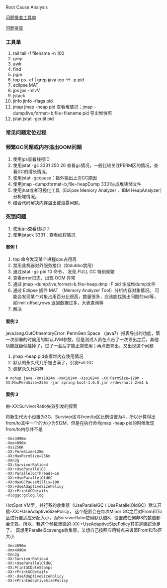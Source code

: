 Root Cause Analysis

[问题排查工具单](https://www.testwo.com/article/968 "title") 

[问题排查](https://www.cnblogs.com/mfmdaoyou/p/7349117.html "title") 

### 工具单
1.	tail tail -f filename -n 100
2.	grep
3.	awk
4.	find
5.	pgm
6.	top	
	ps -ef | grep java
	top -H -p pid
7.	eclipse MAT
8.	jps jps -mlvV
9.	jstack 
10.	jinfo jinfo -flags pid
11.	jmap jmap -heap pid 查看堆情况；jmap -dump:live,format=b,file=filename pid 导出堆快照
12.	jstat	jstat -gcutil pid

### 常见问题定位过程

### 频繁GC问题或内存溢出OOM问题

1.	使用jps查看线程ID
2.	使用jstat -gc 3331 250 20 查看gc情况，一般比较关注PERM区的情况，查看GC的增长情况。
3.	使用jstat -gccause：额外输出上次GC原因
4.	使用jmap -dump:format=b,file=heapDump 3331生成堆转储文件
5.	使用jhat或者可视化工具（Eclipse Memory Analyzer 、IBM HeapAnalyzer）分析堆情况。
6.	结合代码解决内存溢出或泄露问题。

### 死锁问题

1.	使用jps查看线程ID
2.	使用jstack 3331：查看线程情况


#### 案例 1
1.	top 命令发现某个进程cpu占用高
2.	禁用此机器对外服务接口（如dubbo禁用）
3.	通过jstat -gc  pid 10  命令， 发现 FULL GC 特别频繁
4.	查看error日志，出现 OOM 异常
5.	通过 jmap -dump:live,format=b,file=heap.dmp -F pid  生成堆dump文件
6.	通过 Eclipse 插件  MAT （Memory Analyzer Tool）分析内存对象情况。
可能会发现某个对象占用百分比很高，数量很多，应该能找到出问题的sql等，如limit offset,rows 返回数据过多，大表查询等
7.	解决

#### 案例 2
java.lang.OutOfmemoryError: PermGen Space
（java7）报表导出的功能，第一次部署的时候用的默认JVM参数，但是测试人员在点击了一次导出之后，其他功能就疑似挂掉了，过了一会后才能正常使用；再点击导出，又出现这个问题

1. jmap -heap pid查看堆内存使用情况
2. 默认的永久代几乎被占满了，引发Full GC
4. 调整永久代内存

```shell
# nohup java -Xms1024m -Xmx1024m -Xss1024K -XX:PermSize=128m -XX:MaxPermSize=256m -jar spring-boot-1.0.0.jar >/dev/null 2>&1 &
```

#### 案例 3
由-XX:SurvivorRatio失效引发的探索

将新生代大小设置为3G，Survivor区与from/to区比例设置为4，所以计算得出from/to其中一个的大小为512M，但是在执行命令jmap -heap pid的时候发现from/to内存并不是

```
-Xms4096m 
-Xmx4096m 
-Xss256K 
-XX:PermSize=128m 
-XX:MaxPermSize=256m 
-Xmn3g 
-XX:SurvivorRatio=4 
-XX:+UseParallelGC 
-XX:ParallelGCThreads=16 
-XX:+UseParallelOldGC 
-XX:MaxGCPauseMillis=100 
-XX:+UseAdaptiveSizePolicy 
-XX:+PrintGCDetails 
-Xloggc:gclog.log
```

HotSpot VM里，并行系的收集器（UseParallelGC / UseParallelOldGC）默认开启-XX:+UseAdaptiveSizePolicy， 这个配置会在每次Minor GC之后对From和To区进行自适应分配大小，而SurvivorRatio使用默认值8，设置成任何非8的数值都会无效。所以，我这个参数里面的-XX:+UseAdaptiveSizePolicy其实是画蛇添足了。
既想用ParallelScavenge收集器，又想自己按照应用特点来设置From和To区大小

```
-Xms4096m 
-Xmx4096m 
-Xmn3g 
-XX:SurvivorRatio=4 
-XX:+UseParallelOldGC 
-XX:PrintGCDateStamps 
-XX:+PrintGCDetails  
-XX:-UseAdaptiveSizePolicy 
-XX:+PrintAdaptiveSizePolicy  
```

